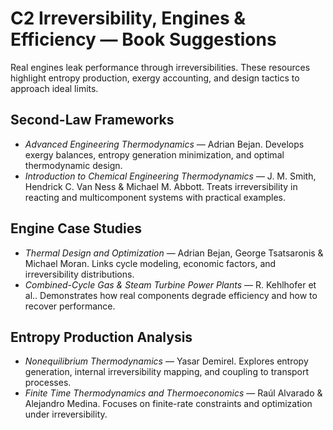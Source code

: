 # C2 Irreversibility, Engines & Efficiency — Book Suggestions

Real engines leak performance through irreversibilities. These resources highlight entropy production, exergy accounting, and design tactics to approach ideal limits.

## Second-Law Frameworks
- *Advanced Engineering Thermodynamics* — Adrian Bejan. Develops exergy balances, entropy generation minimization, and optimal thermodynamic design.
- *Introduction to Chemical Engineering Thermodynamics* — J. M. Smith, Hendrick C. Van Ness & Michael M. Abbott. Treats irreversibility in reacting and multicomponent systems with practical examples.

## Engine Case Studies
- *Thermal Design and Optimization* — Adrian Bejan, George Tsatsaronis & Michael Moran. Links cycle modeling, economic factors, and irreversibility distributions.
- *Combined-Cycle Gas & Steam Turbine Power Plants* — R. Kehlhofer et al.. Demonstrates how real components degrade efficiency and how to recover performance.

## Entropy Production Analysis
- *Nonequilibrium Thermodynamics* — Yasar Demirel. Explores entropy generation, internal irreversibility mapping, and coupling to transport processes.
- *Finite Time Thermodynamics and Thermoeconomics* — Raúl Alvarado & Alejandro Medina. Focuses on finite-rate constraints and optimization under irreversibility.
